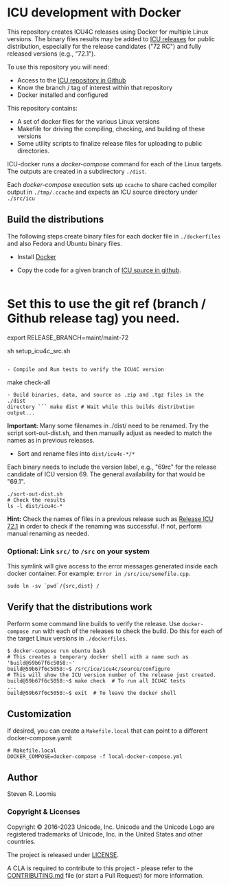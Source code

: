 # ICU development with Docker

This repository creates ICU4C releases using Docker for multiple Linux versions. The binary files results may be added to [ICU releases](https://github.com/unicode-org/icu/releases) for public distribution, especially for the release candidates ("72 RC") and fully released versions (e.g., "72.1").

To use this repository you will need:

* Access to the [ICU repository in Github](https://www.github.com/unicode-org/icu)
* Know the branch / tag of interest within that repository
* Docker installed and configured

This repository contains:
* A set of docker files for the various Linux versions
* Makefile for driving the compiling, checking, and building of these versions
* Some utility scripts to finalize release files for uploading to public directories.

ICU-docker runs a *docker-compose* command for each of the Linux targets. The outputs are created in a subdirectory `./dist`.

Each *docker-compose* execution sets up `ccache` to share cached compiler output in `./tmp/.ccache` and expects an ICU source directory under `./src/icu`

## Build the distributions

The following steps create binary files for each docker file in `./dockerfiles` and also Fedora and Ubuntu binary files.

- Install [Docker](http://docker.io)
- Copy the code for a given branch of [ICU source in github](https://github.com/unicode-org/icu).

  ```
# Set this to use the git ref (branch / Github release tag) you need.
export RELEASE_BRANCH=maint/maint-72

sh setup_icu4c_src.sh
  ```

- Compile and Run tests to verify the ICU4C version
  ```
  make check-all
  ```
- Build binaries, data, and source as .zip and .tgz files in the ./dist
  directory ``` make dist # Wait while this builds distribution output...
  ```
  **Important:** Many some filenames in ./dist/ need to be renamed. Try the
  script sort-out-dist.sh, and then manually adjust as needed to match the names
  as in previous releases.

- Sort and rename files into `dist/icu4c-*/*`

Each binary needs to include the version label, e.g., "69rc" for the release candidate of ICU version 69. The general availability for that would be "69.1".
  ```
  ./sort-out-dist.sh
  # Check the results
  ls -l dist/icu4c-*
  ```
  **Hint:** Check the names of files in a previous release such as [Release ICU 72.1](https://github.com/unicode-org/icu/releases/tag/release-72-1) in order to check if the renaming was successful. If not, perform manual renaming as needed.

### Optional: Link `src/` to `/src` on your system

  This symlink will give access to the error messages generated inside each docker container. For example: `Error in /src/icu/somefile.cpp`.
  ```
  sudo ln -sv `pwd`/{src,dist} /
  ```

## Verify that the distributions work

Perform some command line builds to verify the release. Use `docker-compose run` with each of the releases to check the build. Do this for each of the target Linux versions in `./dockerfiles`.
  ```
  $ docker-compose run ubuntu bash
  # This creates a temporary docker shell with a name such as 'build@59b67f6c5058:~'
  build@59b67f6c5058:~$ /src/icu/icu4c/source/configure
  # This will show the ICU version number of the release just created.
  build@59b67f6c5058:~$ make check  # To run all ICU4C tests
  ...
  build@59b67f6c5058:~$ exit  # To leave the docker shell
  ```

## Customization

If desired, you can create a `Makefile.local` that can point to a different
docker-compose.yaml:

```
# Makefile.local
DOCKER_COMPOSE=docker-compose -f local-docker-compose.yml
```

## Author

Steven R. Loomis

### Copyright & Licenses

Copyright © 2016-2023 Unicode, Inc. Unicode and the Unicode Logo are registered trademarks of Unicode, Inc. in the United States and other countries.

The project is released under [LICENSE](./LICENSE).

A CLA is required to contribute to this project - please refer to the [CONTRIBUTING.md](https://github.com/unicode-org/.github/blob/main/.github/CONTRIBUTING.md) file (or start a Pull Request) for more information.
